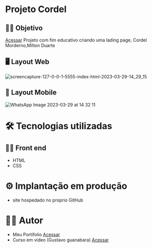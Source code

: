 # Projeto Cordel

## 👨‍🔬 Objetivo
<a href="https://murilobovati.github.io/projeto-cordel/" target="_blank">Acessar</a>
Projeto com fim educativo criando uma lading page, Cordel Morderno,Milton Duarte

## 🖥 Layout Web
![screencapture-127-0-0-1-5555-index-html-2023-03-29-14_29_15](https://user-images.githubusercontent.com/93354240/228622248-be6acd04-f0ad-40c3-8c7e-a126be260a3e.png)

## 📱 Layout Mobile
![WhatsApp Image 2023-03-29 at 14 32 11](https://user-images.githubusercontent.com/93354240/228622530-0c210d00-190b-4782-8cfe-97bc4175a0c8.jpeg)

# 🛠 Tecnologias utilizadas
## 👩‍💻 Front end

- HTML
- CSS

# ⚙ Implantação em produção
- site hospedado no proprio GitHub

# 🙋‍♂️ Autor
- Meu Portifolio <a href="https://murilobovati.github.io/portfolio/">Acessar</a>
- Curso em video (Gustavo guanabara) <a href="https://www.youtube.com/@CursoemVideo">Acessar</a>
